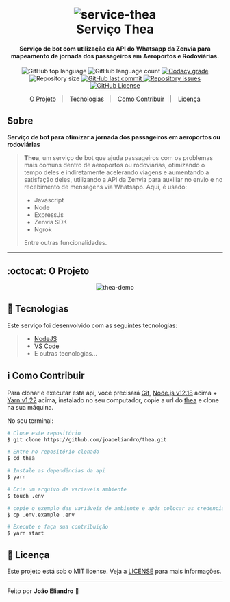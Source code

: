 <h1 align="center">
    <img src="https://res.cloudinary.com/dy7l1wk3y/image/upload/v1600643127/thea_logo_final_transparente_cyasjk.png" alt="service-thea" />
    <br>
    Serviço Thea
    <br>
</h1>

<h4 align="center">
  Serviço de bot com utilização da API do Whatsapp da Zenvia para mapeamento de jornada dos passageiros em Aeroportos e Rodoviárias.
</h4>

<p align="center">
  <img alt="GitHub top language" src="https://img.shields.io/github/languages/top/joaoeliandro/thea.svg">

  <img alt="GitHub language count" src="https://img.shields.io/github/languages/count/joaoeliandro/thea.svg">

  <a href="https://www.codacy.com/app/joaoeliandro/thea?utm_source=github.com&amp;utm_medium=referral&amp;utm_content=joaoeliandro/thea&amp;utm_campaign=Badge_Grade">
    <img alt="Codacy grade" src="https://api.codacy.com/project/badge/Grade/691b85e51bf240b997ae6ff82ea41590">
  </a>

  <img alt="Repository size" src="https://img.shields.io/github/repo-size/joaoeliandro/thea.svg">
  <a href="https://github.com/joaoeliandro/thea/commits/master">
    <img alt="GitHub last commit" src="https://img.shields.io/github/last-commit/joaoeliandro/thea.svg">
  </a>

  <a href="https://github.com/joaoeliandro/thea/issues">
    <img alt="Repository issues" src="https://img.shields.io/github/issues/joaoeliandro/thea.svg">
  </a>

  <a href="https://github.com/joaoeliandro/thea/blob/master/LICENSE">
    <img alt="GitHub License" src="https://img.shields.io/github/license/joaoeliandro/thea.svg">
  </a>
</p>

<p align="center">
  <a href="#octocat-o-projeto">O Projeto</a>&nbsp;&nbsp;&nbsp;|&nbsp;&nbsp;&nbsp;
  <a href="#rocket-tecnologias">Tecnologias</a>&nbsp;&nbsp;&nbsp;|&nbsp;&nbsp;&nbsp;
  <a href="#information_source-como-contribuir">Como Contribuir</a>&nbsp;&nbsp;&nbsp;|&nbsp;&nbsp;&nbsp;
  <a href="#memo-licença">Licença</a>
</p>

## Sobre

**Serviço de bot para otimizar a jornada dos passageiros em aeroportos ou rodoviárias**
> **Thea**, um serviço de bot que ajuda passageiros com os problemas mais comuns dentro de aeroportos ou rodoviárias, otimizando o tempo deles e indiretamente acelerando viagens e aumentando a satisfação deles, utilizando a API da Zenvia para auxiliar no envio e no recebimento de mensagens via Whatsapp. Aqui, é usado:
> - Javascript
> - Node
> - ExpressJs
> - Zenvia SDK
> - Ngrok
>
> Entre outras funcionalidades.

---

## :octocat: O Projeto

<p align="center">
    <img src="https://res.cloudinary.com/dy7l1wk3y/image/upload/v1600652230/InShot_20200920_222239213_1_krxv9b.gif" alt="thea-demo" />
</p>

## :rocket: Tecnologias

Este serviço foi desenvolvido com as seguintes tecnologias:

> - [NodeJS](https://nodejs.org)
> - [VS Code](https://code.visualstudio.com/)
> - E outras tecnologias...

## :information_source: Como Contribuir

Para clonar e executar esta api, você precisará [Git](https://git-scm.com), [Node.js v12.18][nodejs] acima + [Yarn v1.22][yarn] acima, instalado no seu computador, copie a url do [thea](https://github.com/joaoeliandro/thea) e clone na sua máquina.

No seu terminal:

```bash
# Clone este repositório
$ git clone https://github.com/joaoeliandro/thea.git

# Entre no repositório clonado
$ cd thea

# Instale as dependências da api
$ yarn

# Crie um arquivo de variaveis ambiente
$ touch .env

# copie o exemplo das variáveis de ambiente e após colocar as credenciais
$ cp .env.example .env

# Execute e faça sua contribuição
$ yarn start
```

## :memo: Licença

Este projeto está sob o MIT license. Veja a [LICENSE](https://github.com/joaoeliandro/thea/blob/master/LICENSE) para mais informações.

---

Feito por **João Eliandro** :wave:

[nodejs]: https://nodejs.org/
[yarn]: https://yarnpkg.com/